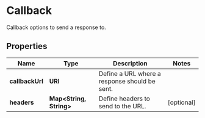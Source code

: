 

# Callback

Callback options to send a response to.

## Properties

| Name | Type | Description | Notes |
|------------ | ------------- | ------------- | -------------|
|**callbackUrl** | **URI** | Define a URL where a response should be sent. |  |
|**headers** | **Map&lt;String, String&gt;** | Define headers to send to the URL. |  [optional] |



